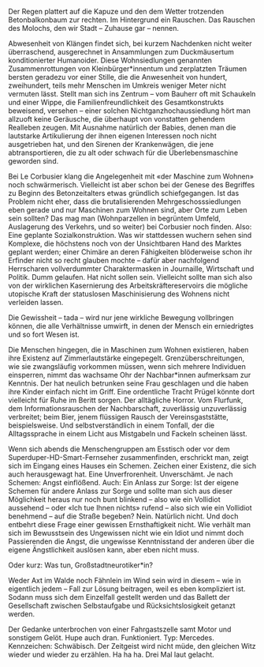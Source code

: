 Der Regen plattert auf die Kapuze und den dem Wetter trotzenden Betonbalkonbaum zur rechten. Im Hintergrund ein Rauschen. Das Rauschen des Molochs, den wir Stadt – Zuhause gar – nennen.

Abwesenheit von Klängen findet sich, bei kurzem Nachdenken nicht weiter überraschend, ausgerechnet in Ansammlungen zum Duckmäusertum konditionierter Humanoider. Diese Wohnsiedlungen genannten Zusammenrottungen von Kleinbürger\*innentum und zerplatzten Träumen bersten geradezu vor einer Stille, die die Anwesenheit von hundert, zweihundert, teils mehr Menschen im Umkreis weniger Meter nicht vermuten lässt. Stellt man sich ins Zentrum – vom Bauherr oft mit Schaukeln und einer Wippe, die Familienfreundlichkeit des Gesamtkonstrukts beweisend, versehen – einer solchen Nichtganzhochaussiedlung hört man allzuoft keine Geräusche, die überhaupt von vonstatten gehendem Realleben zeugen. Mit Ausnahme natürlich der Babies, denen man die lautstarke Artikulierung der ihnen eigenen Interessen noch nicht ausgetrieben hat, und den Sirenen der Krankenwägen, die jene abtransportieren, die zu alt oder schwach für die Überlebensmaschine geworden sind.

Bei Le Corbusier klang die Angelegenheit mit «der Maschine zum Wohnen» noch schwärmerisch. Vielleicht ist aber schon bei der Genese des Begriffes zu Beginn des Betonzeitalters etwas gründlich schiefgegangen. Ist das Problem nicht eher, dass die brutalisierenden Mehrgeschosssiedlungen eben gerade und nur Maschinen zum Wohnen sind, aber Orte zum Leben sein sollten? Das mag man (Wohnparzellen in begrüntem Umfeld, Auslagerung des Verkehrs, und so weiter) bei Corbusier noch finden. Also: Eine geplante Sozialkonstruktion. Was wir stattdessen wuchern sehen sind Komplexe, die höchstens noch von der Unsichtbaren Hand des Marktes geplant werden; einer Chimäre an deren Fähigkeiten blöderweise schon ihr Erfinder nicht so recht glauben mochte – dafür aber nachfolgend Herrscharen vollverdummter Charaktermasken in Journaille, Wirtschaft und Politik. Dumm gelaufen. Hat nicht sollen sein. Vielleicht sollte man sich also von der wirklichen Kasernierung des Arbeitskräftereservoirs die mögliche utopische Kraft der statuslosen Maschinisierung des Wohnens nicht verleiden lassen.

Die Gewissheit – tada – wird nur jene wirkliche Bewegung vollbringen können, die alle Verhältnisse umwirft, in denen der Mensch ein erniedrigtes und so fort Wesen ist.

Die Menschen hingegen, die in Maschinen zum Wohnen existieren, haben ihre Existenz auf Zimmerlautstärke eingepegelt. Grenzüberschreitungen, wie sie zwangsläufig vorkommen müssen, wenn sich mehrere Individuen einsperren, nimmt das wachsame Ohr der Nachbar\*innen aufmerksam zur Kenntnis. Der hat neulich betrunken seine Frau geschlagen und die haben ihre Kinder einfach nicht im Griff. Eine ordentliche Tracht Prügel könnte dort vielleicht für Ruhe im Beritt sorgen. Der alltägliche Horror. Vom Flurfunk, dem Informationsrauschen der Nachbarschaft, zuverlässig unzuverlässig verbreitet; beim Bier, jenem flüssigen Rausch der Vereinsgaststätte, beispielsweise. Und selbstverständlich in einem Tonfall, der die Alltagssprache in einem Licht aus Mistgabeln und Fackeln scheinen lässt.

Wenn sich abends die Menschengruppen am Esstisch oder vor dem Superduper-HD-Smart-Fernseher zusammenfinden, erschrickt man, zeigt sich im Eingang eines Hauses ein Schemen. Zeichen einer Existenz, die sich auch herausgewagt hat. Eine Unverfrorenheit. Unverschämt. Je nach Schemen: Angst einflößend. Auch: Ein Anlass zur Sorge: Ist der eigene Schemen für andere Anlass zur Sorge und sollte man sich aus dieser Möglichkeit heraus nur noch bunt blinkend – also wie ein Vollidiot aussehend – oder «Ich tue Ihnen nichts» rufend – also sich wie ein Vollidiot benehmend – auf die Straße begeben? Nein. Natürlich nicht. Und doch entbehrt diese Frage einer gewissen Ernsthaftigkeit nicht. Wie verhält man sich im Bewusstsein des Ungewissen nicht wie ein Idiot und nimmt doch Passierenden die Angst, die ungewisse Kenntnisstand der anderen über die eigene Ängstlichkeit auslösen kann, aber eben nicht muss.

Oder kurz: Was tun, Großstadtneurotiker\*in?

Weder Axt im Walde noch Fähnlein im Wind sein wird in diesem – wie in eigentlich jedem – Fall zur Lösung beitragen, weil es eben kompliziert ist. Sodann muss sich dem Einzelfall gestellt werden und das Ballett der Gesellschaft zwischen Selbstaufgabe und Rücksichtslosigkeit getanzt werden.

Der Gedanke unterbrochen von einer Fahrgastszelle samt Motor und sonstigem Gelöt. Hupe auch dran. Funktioniert. Typ: Mercedes. Kennzeichen: Schwäbisch. Der Zeitgeist wird nicht müde, den gleichen Witz wieder und wieder zu erzählen. Ha ha ha. Drei Mal laut gelacht.
